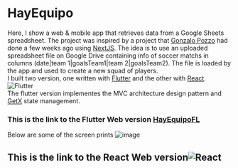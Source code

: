 # HayEquipo

Here, I show a web & mobile app that retrieves data from a Google Sheets spreadsheet. The project was inspired by a project that [Gonzalo Pozzo](https://links.gonzalopozzo.com/) had done a few weeks ago using [NextJS](https://nextjs.org/). The idea is to use an uploaded spreadsheet file on Google Drive containing info of soccer matchs in columns (date|team 1|goalsTeam1|team 2|goalsTeam2). The file is loaded by the app and used to create a new squad of players.<br/>
I built two version, one written with [Flutter](https://flutter.dev/) and the other with [React](https://reactjs.org/).<br/>
![Flutter](https://img.shields.io/badge/Flutter-_-48c0f8?style=for-the-badge&logo=flutter&logoColor=5dccfc)<br/>
The flutter version implementes the MVC architecture design pattern and [GetX](https://pub.dev/packages/get) state management.
### This is the link to the Flutter Web version [HayEquipoFL](https://singular-horse-28c838.netlify.app/) 
Below are some of the screen prints 
![image](https://github.com/fersilva362/GSheetFlutter/assets/78646102/d76b2c08-d19f-4e75-8d52-bf765fd59cc2)


## This is the link to the React Web version![React](https://img.shields.io/badge/React-_-05d6f6?style=for-the-badge&logo=react)<br/>





